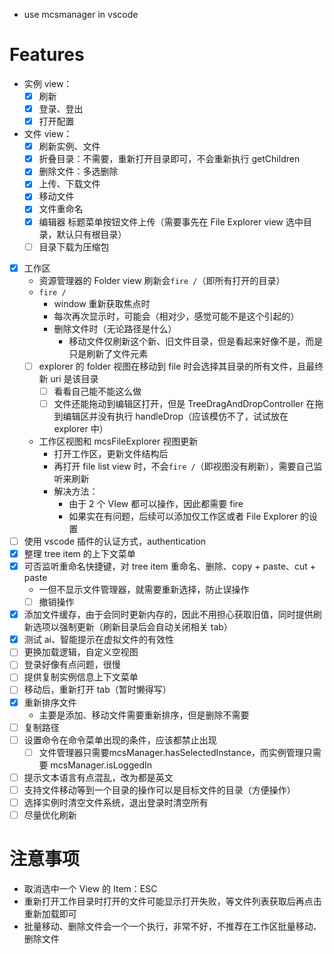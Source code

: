 -   use mcsmanager in vscode

# Features

-   实例 view：
    -   [x] 刷新
    -   [x] 登录、登出
    -   [x] 打开配置
-   文件 view：
    -   [x] 刷新实例、文件
    -   [x] 折叠目录：不需要，重新打开目录即可，不会重新执行 getChildren
    -   [x] 删除文件：多选删除
    -   [x] 上传、下载文件
    -   [x] 移动文件
    -   [x] 文件重命名
    -   [x] 编辑器 标题菜单按钮文件上传（需要事先在 File Explorer view 选中目录，默认只有根目录）
    -   [ ] 目录下载为压缩包
-   [x] 工作区
    -   资源管理器的 Folder view 刷新会`fire /`（即所有打开的目录）
    -   `fire /`
        -   window 重新获取焦点时
        -   每次再次显示时，可能会（相对少，感觉可能不是这个引起的）
        -   删除文件时（无论路径是什么）
            -   移动文件仅刷新这个新、旧文件目录，但是看起来好像不是，而是只是刷新了文件元素
    -   [ ] explorer 的 folder 视图在移动到 file 时会选择其目录的所有文件，且最终新 uri 是该目录
        -   [ ] 看看自己能不能这么做
        -   [ ] 文件还能拖动到编辑区打开，但是 TreeDragAndDropController 在拖到编辑区并没有执行 handleDrop（应该模仿不了，试试放在 explorer 中）
    -   工作区视图和 mcsFileExplorer 视图更新
        -   打开工作区，更新文件结构后
        -   再打开 file list view 时，不会`fire /`（即视图没有刷新），需要自己监听来刷新
        -   解决方法：
            -   由于 2 个 VIew 都可以操作，因此都需要 fire
            -   如果实在有问题，后续可以添加仅工作区或者 File Explorer 的设置
-   [ ] 使用 vscode 插件的认证方式，authentication
-   [x] 整理 tree item 的上下文菜单
-   [x] 可否监听重命名快捷键，对 tree item 重命名、删除、copy + paste、cut  + paste
    - 一但不显示文件管理器，就需要重新选择，防止误操作
    - [ ] 撤销操作
-   [x] 添加文件缓存，由于会同时更新内存的，因此不用担心获取旧值，同时提供刷新选项以强制更新（刷新目录后会自动关闭相关 tab）
-   [x] 测试 ai、智能提示在虚拟文件的有效性
-   [ ] 更换加载逻辑，自定义空视图
-   [ ] 登录好像有点问题，很慢
-   [ ] 提供复制实例信息上下文菜单
-   [ ] 移动后，重新打开 tab（暂时懒得写）
-   [x] 重新排序文件
    - 主要是添加、移动文件需要重新排序，但是删除不需要
-   [ ] 复制路径
-   [ ] 设置命令在命令菜单出现的条件，应该都禁止出现
    -   [ ] 文件管理器只需要mcsManager.hasSelectedInstance，而实例管理只需要 mcsManager.isLoggedIn

-   [ ] 提示文本语言有点混乱，改为都是英文
-   [ ] 支持文件移动等到一个目录的操作可以是目标文件的目录（方便操作）
-   [ ] 选择实例时清空文件系统，退出登录时清空所有
-   [ ] 尽量优化刷新

# 注意事项

-   取消选中一个 View 的 Item：ESC
-   重新打开工作目录时打开的文件可能显示打开失败，等文件列表获取后再点击重新加载即可
-   批量移动、删除文件会一个一个执行，非常不好，不推荐在工作区批量移动、删除文件
